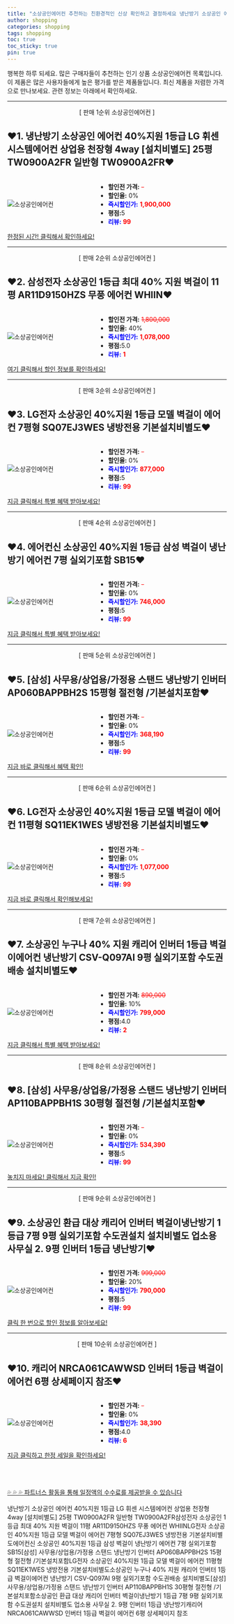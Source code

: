 ```yaml
---
title: "소상공인에어컨 추천하는 친환경적인 신상 확인하고 결정하세요 냉난방기 소상공인 에어컨 40%지원 1등급"
author: shopping
categories: shopping
tags: shopping
toc: true
toc_sticky: true
pin: true
---
```

행복한 하루 되세요. 많은 구매자들이 추천하는 인기 상품 소상공인에어컨 목록입니다. 이 제품은 많은 사용자들에게 높은 평가를 받은 제품들입니다. 최신 제품을 저렴한 가격으로 만나보세요. 관련 정보는 아래에서 확인하세요.

---
<p class="toplist" style="margin: 0 auto; display: block; width: fit-content;">[ 판매 1순위 소상공인에어컨 ]</p>

<h2><strong>❤️1. 냉난방기 소상공인 에어컨 40%지원 1등급 LG 휘센 시스템에어컨 상업용 천장형 4way [설치비별도] 25평 TW0900A2FR 일반형 TW0900A2FR❤️</strong></h2>

<div style="display: flex; align-items: center;">
    <div style="flex: 0.4;">
        <img src="https://thumbnail10.coupangcdn.com/thumbnails/remote/230x230ex/image/vendor_inventory/f3eb/cb524cb5254234f1fc1b2e6e25f137fca6c273a3351a8779c133b1240247.jpg" alt="소상공인에어컨" style="max-width: 100%;">
    </div>
    <div style="flex: 0.6; margin-left: 10px;">
        <ul>
            <li><strong>할인전 가격:</strong> <del style="color: red;">-</del></li>
            <li><strong>할인율:</strong> 0%</li>
            <li><span style='color:blue'><strong>즉시할인가:</strong></span> <span style='color:red'><strong>1,900,000</strong></span></li>
            <li><strong>평점:</strong>5</li>
            <li><span style='color:blue'><strong>리뷰:</strong></span> <span style='color:red'><strong>99</strong></span></li>
        </ul>
    </div>
</div>
<div class="center">
    <a href="https://selin100587001.github.io?lptag=AF9450613&subid=githubio&pageKey=8019502856&traceid=V0-153&itemId=22407342324&vendorItemId=89452209132" class="myButton">
        한정된 시간! 클릭해서 확인하세요!
    </a>
</div>


---
<p class="toplist" style="margin: 0 auto; display: block; width: fit-content;">[ 판매 2순위 소상공인에어컨 ]</p>

<h2><strong>❤️2. 삼성전자 소상공인 1등급 최대 40% 지원 벽걸이 11평 AR11D9150HZS 무풍 에어컨 WHIIN❤️</strong></h2>

<div style="display: flex; align-items: center;">
    <div style="flex: 0.4;">
        <img src="https://thumbnail7.coupangcdn.com/thumbnails/remote/230x230ex/image/vendor_inventory/a3c2/b1b81cfa37efd7af961af6cd5ce87eab798fcdc69e3abc072ac36848abcc.png" alt="소상공인에어컨" style="max-width: 100%;">
    </div>
    <div style="flex: 0.6; margin-left: 10px;">
        <ul>
            <li><strong>할인전 가격:</strong> <del style="color: red;">1,800,000</del></li>
            <li><strong>할인율:</strong> 40%</li>
            <li><span style='color:blue'><strong>즉시할인가:</strong></span> <span style='color:red'><strong>1,078,000</strong></span></li>
            <li><strong>평점:</strong>5.0</li>
            <li><span style='color:blue'><strong>리뷰:</strong></span> <span style='color:red'><strong>1</strong></span></li>
        </ul>
    </div>
</div>
<div class="center">
    <a href="https://selin100587001.github.io?lptag=AF9450613&subid=githubio&pageKey=8074591253&traceid=V0-153&itemId=22742939619&vendorItemId=89778187558" class="myButton">
        여기 클릭해서 할인 정보를 확인하세요!
    </a>
</div>


---
<p class="toplist" style="margin: 0 auto; display: block; width: fit-content;">[ 판매 3순위 소상공인에어컨 ]</p>

<h2><strong>❤️3. LG전자 소상공인 40%지원 1등급 모델 벽걸이 에어컨 7평형 SQ07EJ3WES 냉방전용 기본설치비별도❤️</strong></h2>

<div style="display: flex; align-items: center;">
    <div style="flex: 0.4;">
        <img src="https://thumbnail9.coupangcdn.com/thumbnails/remote/230x230ex/image/vendor_inventory/e1a1/f1f22454ee18f474d152fbc099dab9ff1c86ca5ba1949a5f2baafb2b13ad.jpg" alt="소상공인에어컨" style="max-width: 100%;">
    </div>
    <div style="flex: 0.6; margin-left: 10px;">
        <ul>
            <li><strong>할인전 가격:</strong> <del style="color: red;">-</del></li>
            <li><strong>할인율:</strong> 0%</li>
            <li><span style='color:blue'><strong>즉시할인가:</strong></span> <span style='color:red'><strong>877,000</strong></span></li>
            <li><strong>평점:</strong>5</li>
            <li><span style='color:blue'><strong>리뷰:</strong></span> <span style='color:red'><strong>99</strong></span></li>
        </ul>
    </div>
</div>
<div class="center">
    <a href="https://selin100587001.github.io?lptag=AF9450613&subid=githubio&pageKey=7955871912&traceid=V0-153&itemId=21980779700&vendorItemId=89028426984" class="myButton">
        지금 클릭해서 특별 혜택 받아보세요!
    </a>
</div>


---
<p class="toplist" style="margin: 0 auto; display: block; width: fit-content;">[ 판매 4순위 소상공인에어컨 ]</p>

<h2><strong>❤️4. 에어컨신 소상공인 40%지원 1등급 삼성 벽걸이 냉난방기 에어컨 7평 실외기포함 SB15❤️</strong></h2>

<div style="display: flex; align-items: center;">
    <div style="flex: 0.4;">
        <img src="https://thumbnail9.coupangcdn.com/thumbnails/remote/230x230ex/image/vendor_inventory/a39f/7bdf09e9f0e3c4b6632f6eb75d482692322e5a64e7e9edf4a61fb8b2319e.jpg" alt="소상공인에어컨" style="max-width: 100%;">
    </div>
    <div style="flex: 0.6; margin-left: 10px;">
        <ul>
            <li><strong>할인전 가격:</strong> <del style="color: red;">-</del></li>
            <li><strong>할인율:</strong> 0%</li>
            <li><span style='color:blue'><strong>즉시할인가:</strong></span> <span style='color:red'><strong>746,000</strong></span></li>
            <li><strong>평점:</strong>5</li>
            <li><span style='color:blue'><strong>리뷰:</strong></span> <span style='color:red'><strong>99</strong></span></li>
        </ul>
    </div>
</div>
<div class="center">
    <a href="https://selin100587001.github.io?lptag=AF9450613&subid=githubio&pageKey=8232091506&traceid=V0-153&itemId=23694014143&vendorItemId=90149823792" class="myButton">
        지금 클릭해서 특별 혜택 받아보세요!
    </a>
</div>


---
<p class="toplist" style="margin: 0 auto; display: block; width: fit-content;">[ 판매 5순위 소상공인에어컨 ]</p>

<h2><strong>❤️5. [삼성] 사무용/상업용/가정용 스탠드 냉난방기 인버터 AP060BAPPBH2S 15평형 절전형 /기본설치포함❤️</strong></h2>

<div style="display: flex; align-items: center;">
    <div style="flex: 0.4;">
        <img src="https://thumbnail8.coupangcdn.com/thumbnails/remote/230x230ex/image/vendor_inventory/128d/2ede914702337f19d3e82670159b14919426cbd5d389b1a8dc4e25590b7d.jpg" alt="소상공인에어컨" style="max-width: 100%;">
    </div>
    <div style="flex: 0.6; margin-left: 10px;">
        <ul>
            <li><strong>할인전 가격:</strong> <del style="color: red;">-</del></li>
            <li><strong>할인율:</strong> 0%</li>
            <li><span style='color:blue'><strong>즉시할인가:</strong></span> <span style='color:red'><strong>368,190</strong></span></li>
            <li><strong>평점:</strong>5</li>
            <li><span style='color:blue'><strong>리뷰:</strong></span> <span style='color:red'><strong>99</strong></span></li>
        </ul>
    </div>
</div>
<div class="center">
    <a href="https://selin100587001.github.io?lptag=AF9450613&subid=githubio&pageKey=7989211328&traceid=V0-153&itemId=22204696008&vendorItemId=89250822637" class="myButton">
        지금 바로 클릭해서 혜택 확인!
    </a>
</div>


---
<p class="toplist" style="margin: 0 auto; display: block; width: fit-content;">[ 판매 6순위 소상공인에어컨 ]</p>

<h2><strong>❤️6. LG전자 소상공인 40%지원 1등급 모델 벽걸이 에어컨 11평형 SQ11EK1WES 냉방전용 기본설치비별도❤️</strong></h2>

<div style="display: flex; align-items: center;">
    <div style="flex: 0.4;">
        <img src="https://thumbnail9.coupangcdn.com/thumbnails/remote/230x230ex/image/vendor_inventory/3772/7cd4846c72230bfab869470a881e35ece071235e8aa8579f7bc78ed6c931.jpg" alt="소상공인에어컨" style="max-width: 100%;">
    </div>
    <div style="flex: 0.6; margin-left: 10px;">
        <ul>
            <li><strong>할인전 가격:</strong> <del style="color: red;">-</del></li>
            <li><strong>할인율:</strong> 0%</li>
            <li><span style='color:blue'><strong>즉시할인가:</strong></span> <span style='color:red'><strong>1,077,000</strong></span></li>
            <li><strong>평점:</strong>5</li>
            <li><span style='color:blue'><strong>리뷰:</strong></span> <span style='color:red'><strong>99</strong></span></li>
        </ul>
    </div>
</div>
<div class="center">
    <a href="https://selin100587001.github.io?lptag=AF9450613&subid=githubio&pageKey=7955916206&traceid=V0-153&itemId=21981008440&vendorItemId=89028652685" class="myButton">
        지금 바로 클릭해서 확인해보세요!
    </a>
</div>


---
<p class="toplist" style="margin: 0 auto; display: block; width: fit-content;">[ 판매 7순위 소상공인에어컨 ]</p>

<h2><strong>❤️7. 소상공인 누구나 40% 지원 캐리어 인버터 1등급 벽걸이에어컨 냉난방기 CSV-Q097AI 9평 실외기포함 수도권배송 설치비별도❤️</strong></h2>

<div style="display: flex; align-items: center;">
    <div style="flex: 0.4;">
        <img src="https://thumbnail7.coupangcdn.com/thumbnails/remote/230x230ex/image/vendor_inventory/de36/83ed9497363431d50e33a934696143488c02bfd34f10e10fce4d0edde39d.jpg" alt="소상공인에어컨" style="max-width: 100%;">
    </div>
    <div style="flex: 0.6; margin-left: 10px;">
        <ul>
            <li><strong>할인전 가격:</strong> <del style="color: red;">890,000</del></li>
            <li><strong>할인율:</strong> 10%</li>
            <li><span style='color:blue'><strong>즉시할인가:</strong></span> <span style='color:red'><strong>799,000</strong></span></li>
            <li><strong>평점:</strong>4.0</li>
            <li><span style='color:blue'><strong>리뷰:</strong></span> <span style='color:red'><strong>2</strong></span></li>
        </ul>
    </div>
</div>
<div class="center">
    <a href="https://selin100587001.github.io?lptag=AF9450613&subid=githubio&pageKey=7610632944&traceid=V0-153&itemId=20155544378&vendorItemId=83558063778" class="myButton">
        지금 클릭해서 특별 혜택 받아보세요!
    </a>
</div>


---
<p class="toplist" style="margin: 0 auto; display: block; width: fit-content;">[ 판매 8순위 소상공인에어컨 ]</p>

<h2><strong>❤️8. [삼성] 사무용/상업용/가정용 스탠드 냉난방기 인버터 AP110BAPPBH1S 30평형 절전형 /기본설치포함❤️</strong></h2>

<div style="display: flex; align-items: center;">
    <div style="flex: 0.4;">
        <img src="https://thumbnail8.coupangcdn.com/thumbnails/remote/230x230ex/image/vendor_inventory/128d/2ede914702337f19d3e82670159b14919426cbd5d389b1a8dc4e25590b7d.jpg" alt="소상공인에어컨" style="max-width: 100%;">
    </div>
    <div style="flex: 0.6; margin-left: 10px;">
        <ul>
            <li><strong>할인전 가격:</strong> <del style="color: red;">-</del></li>
            <li><strong>할인율:</strong> 0%</li>
            <li><span style='color:blue'><strong>즉시할인가:</strong></span> <span style='color:red'><strong>534,390</strong></span></li>
            <li><strong>평점:</strong>5</li>
            <li><span style='color:blue'><strong>리뷰:</strong></span> <span style='color:red'><strong>99</strong></span></li>
        </ul>
    </div>
</div>
<div class="center">
    <a href="https://selin100587001.github.io?lptag=AF9450613&subid=githubio&pageKey=7989251125&traceid=V0-153&itemId=22204834991&vendorItemId=89250959774" class="myButton">
        놓치지 마세요! 클릭해서 지금 확인!
    </a>
</div>


---
<p class="toplist" style="margin: 0 auto; display: block; width: fit-content;">[ 판매 9순위 소상공인에어컨 ]</p>

<h2><strong>❤️9. 소상공인 환급 대상 캐리어 인버터 벽걸이냉난방기 1등급 7평 9평 실외기포함 수도권설치 설치비별도 업소용 사무실 2. 9평 인버터 1등급 냉난방기❤️</strong></h2>

<div style="display: flex; align-items: center;">
    <div style="flex: 0.4;">
        <img src="https://thumbnail7.coupangcdn.com/thumbnails/remote/230x230ex/image/vendor_inventory/0a7f/acb2ed6f03a6892a9ca24c7a04a753254b8bc4320c67223c2456e87d660e.jpg" alt="소상공인에어컨" style="max-width: 100%;">
    </div>
    <div style="flex: 0.6; margin-left: 10px;">
        <ul>
            <li><strong>할인전 가격:</strong> <del style="color: red;">999,000</del></li>
            <li><strong>할인율:</strong> 20%</li>
            <li><span style='color:blue'><strong>즉시할인가:</strong></span> <span style='color:red'><strong>790,000</strong></span></li>
            <li><strong>평점:</strong>5</li>
            <li><span style='color:blue'><strong>리뷰:</strong></span> <span style='color:red'><strong>99</strong></span></li>
        </ul>
    </div>
</div>
<div class="center">
    <a href="https://selin100587001.github.io?lptag=AF9450613&subid=githubio&pageKey=8217385526&traceid=V0-153&itemId=23607775641&vendorItemId=90633482782" class="myButton">
        클릭 한 번으로 할인 정보를 알아보세요!
    </a>
</div>


---
<p class="toplist" style="margin: 0 auto; display: block; width: fit-content;">[ 판매 10순위 소상공인에어컨 ]</p>

<h2><strong>❤️10. 캐리어 NRCA061CAWWSD 인버터 1등급 벽걸이 에어컨 6평 상세페이지 참조❤️</strong></h2>

<div style="display: flex; align-items: center;">
    <div style="flex: 0.4;">
        <img src="https://thumbnail7.coupangcdn.com/thumbnails/remote/230x230ex/image/vendor_inventory/a4a9/ad6b96607cfa8d6ce13dd7b011bf8e4463536be7313d2fd183886335ef58.jpg" alt="소상공인에어컨" style="max-width: 100%;">
    </div>
    <div style="flex: 0.6; margin-left: 10px;">
        <ul>
            <li><strong>할인전 가격:</strong> <del style="color: red;">-</del></li>
            <li><strong>할인율:</strong> 0%</li>
            <li><span style='color:blue'><strong>즉시할인가:</strong></span> <span style='color:red'><strong>38,390</strong></span></li>
            <li><strong>평점:</strong>4.0</li>
            <li><span style='color:blue'><strong>리뷰:</strong></span> <span style='color:red'><strong>6</strong></span></li>
        </ul>
    </div>
</div>
<div class="center">
    <a href="https://selin100587001.github.io?lptag=AF9450613&subid=githubio&pageKey=6605355189&traceid=V0-153&itemId=22683558755&vendorItemId=90775072819" class="myButton">
        지금 클릭하고 한정 세일을 확인하세요!
    </a>
</div>

<br><br><br>[💦 💦 💦 파트너스 활동을 통해 일정액의 수수료를 제공받을 수 있습니다](https://link.coupang.com/a/bcpT2c)<br><br>냉난방기 소상공인 에어컨 40%지원 1등급 LG 휘센 시스템에어컨 상업용 천장형 4way [설치비별도] 25평 TW0900A2FR 일반형 TW0900A2FR삼성전자 소상공인 1등급 최대 40% 지원 벽걸이 11평 AR11D9150HZS 무풍 에어컨 WHIINLG전자 소상공인 40%지원 1등급 모델 벽걸이 에어컨 7평형 SQ07EJ3WES 냉방전용 기본설치비별도에어컨신 소상공인 40%지원 1등급 삼성 벽걸이 냉난방기 에어컨 7평 실외기포함 SB15[삼성] 사무용/상업용/가정용 스탠드 냉난방기 인버터 AP060BAPPBH2S 15평형 절전형 /기본설치포함LG전자 소상공인 40%지원 1등급 모델 벽걸이 에어컨 11평형 SQ11EK1WES 냉방전용 기본설치비별도소상공인 누구나 40% 지원 캐리어 인버터 1등급 벽걸이에어컨 냉난방기 CSV-Q097AI 9평 실외기포함 수도권배송 설치비별도[삼성] 사무용/상업용/가정용 스탠드 냉난방기 인버터 AP110BAPPBH1S 30평형 절전형 /기본설치포함소상공인 환급 대상 캐리어 인버터 벽걸이냉난방기 1등급 7평 9평 실외기포함 수도권설치 설치비별도 업소용 사무실 2. 9평 인버터 1등급 냉난방기캐리어 NRCA061CAWWSD 인버터 1등급 벽걸이 에어컨 6평 상세페이지 참조